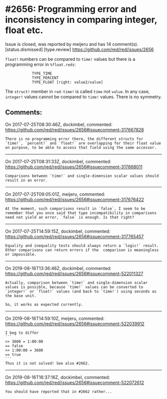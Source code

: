 
#2656: Programming error and inconsistency in comparing integer, float etc.
================================================================================
Issue is closed, was reported by meijeru and has 14 comment(s).
[status.dismissed] [type.review]
<https://github.com/red/red/issues/2656>

`float!` numbers can be compared to `time!` values but there is a programming error in `%float.reds`:
```
			TYPE_TIME
			TYPE_PERCENT
			TYPE_FLOAT [right: value2/value]

```
The  `struct!` member in `red-time!` is called `time` not `value`.
In any case, `integer!` values cannot be compared to `time!` values. There is no symmetry.


Comments:
--------------------------------------------------------------------------------

On 2017-07-25T08:30:46Z, dockimbel, commented:
<https://github.com/red/red/issues/2656#issuecomment-317667828>

    There is no programming error there, the different structs for `time!`, `percent!` and `float!` are overlapping for their float value on purpose, to be able to access that field using the same accessor.

--------------------------------------------------------------------------------

On 2017-07-25T08:31:33Z, dockimbel, commented:
<https://github.com/red/red/issues/2656#issuecomment-317668011>

    Comparisons between `time!` and single-dimension scalar values should result in an error.

--------------------------------------------------------------------------------

On 2017-07-25T09:05:01Z, meijeru, commented:
<https://github.com/red/red/issues/2656#issuecomment-317676422>

    At the moment, such comparisons result in `false`. I seem to be remember that you once said that type incompatibility in comparisons need not yield an error, `false` is enough. Is that right?

--------------------------------------------------------------------------------

On 2017-07-25T14:59:15Z, dockimbel, commented:
<https://github.com/red/red/issues/2656#issuecomment-317765457>

    Equality and inequality tests should always return a `logic!` result. Other comparisons can return errors if the  comparison is meaningless or impossible.

--------------------------------------------------------------------------------

On 2019-08-16T13:36:46Z, dockimbel, commented:
<https://github.com/red/red/issues/2656#issuecomment-522011327>

    Actually, comparison between `time!` and single-dimension scalar values is possible, because `time!` values can be converted to `integer!` or `float!` values (and back to `time!`) using seconds as the base unit.
    
    So, it works as expected currently.

--------------------------------------------------------------------------------

On 2019-08-16T14:59:10Z, meijeru, commented:
<https://github.com/red/red/issues/2656#issuecomment-522039912>

    I beg to differ
    ```
    >> 3600 = 1:00:00
    == false
    >> 1:00:00 = 3600
    == true
    ```
    Thus it is not solved! See also #2662.

--------------------------------------------------------------------------------

On 2019-08-16T16:37:16Z, dockimbel, commented:
<https://github.com/red/red/issues/2656#issuecomment-522072612>

    You should have reported that in #2662 rather...

